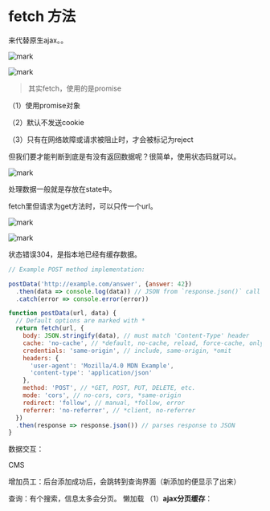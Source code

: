 # fetch 方法

来代替原生ajax。。

![mark](http://qiniu.wind-zhou.com/blog/210412/29eAlC4cBh.png?imageslim)





![mark](http://qiniu.wind-zhou.com/blog/210412/b7jeFejEmF.png?imageslim)



>其实fetch，使用的是promise

（1）使用promise对象

（2）默认不发送cookie

（3）只有在网络故障或请求被阻止时，才会被标记为reject



但我们要才能判断到底是有没有返回数据呢？很简单，使用状态码就可以。





![mark](http://qiniu.wind-zhou.com/blog/210412/EC0AglkFb9.png?imageslim)

处理数据一般就是存放在state中。

fetch里但请求为get方法时，可以只传一个url。

![mark](http://qiniu.wind-zhou.com/blog/210412/HLAD1l473h.png?imageslim)







![mark](http://qiniu.wind-zhou.com/blog/210413/AJA43fH68E.png?imageslim)





 状态错误304，是指本地已经有缓存数据。



```js
// Example POST method implementation:

postData('http://example.com/answer', {answer: 42})
  .then(data => console.log(data)) // JSON from `response.json()` call
  .catch(error => console.error(error))

function postData(url, data) {
  // Default options are marked with *
  return fetch(url, {
    body: JSON.stringify(data), // must match 'Content-Type' header
    cache: 'no-cache', // *default, no-cache, reload, force-cache, only-if-cached
    credentials: 'same-origin', // include, same-origin, *omit
    headers: {
      'user-agent': 'Mozilla/4.0 MDN Example',
      'content-type': 'application/json'
    },
    method: 'POST', // *GET, POST, PUT, DELETE, etc.
    mode: 'cors', // no-cors, cors, *same-origin
    redirect: 'follow', // manual, *follow, error
    referrer: 'no-referrer', // *client, no-referrer
  })
  .then(response => response.json()) // parses response to JSON
}
```





数据交互：

CMS

增加员工：后台添加成功后，会跳转到查询界面（新添加的便显示了出来）

查询：有个搜索，信息太多会分页。  懒加载 （1）**ajax分页缓存**：























